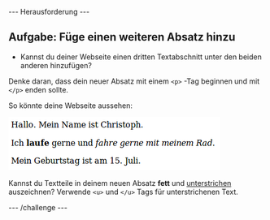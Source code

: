\--- Herausforderung \---

## Aufgabe: Füge einen weiteren Absatz hinzu

- Kannst du deiner Webseite einen dritten Textabschnitt unter den beiden anderen hinzufügen?

Denke daran, dass dein neuer Absatz mit einem `<p>` -Tag beginnen und mit `</p>` enden sollte.

So könnte deine Webseite aussehen:

![screenshot](images/birthday-paragraph.png)

Kannst du Textteile in deinem neuen Absatz **fett** und <u>unterstrichen</u> auszeichnen? Verwende `<u>` und `</u>` Tags für unterstrichenen Text.

\--- /challenge \---